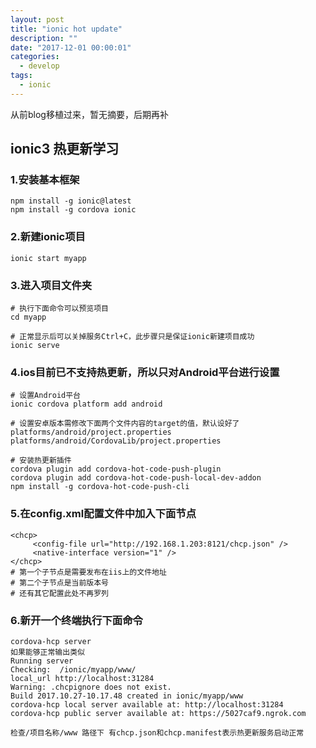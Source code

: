 ```yaml
---
layout: post
title: "ionic hot update"
description: ""
date: "2017-12-01 00:00:01"
categories:
  - develop
tags:
  - ionic
---
```

从前blog移植过来，暂无摘要，后期再补
<!-- more -->  


## ionic3 热更新学习

### 1.安装基本框架

    npm install -g ionic@latest
    npm install -g cordova ionic
    

### 2.新建ionic项目

    ionic start myapp
    
### 3.进入项目文件夹

    # 执行下面命令可以预览项目
    cd myapp
    
    # 正常显示后可以关掉服务Ctrl+C，此步骤只是保证ionic新建项目成功
    ionic serve

### 4.ios目前已不支持热更新，所以只对Android平台进行设置

    # 设置Android平台
    ionic cordova platform add android
    
    # 设置安卓版本需修改下面两个文件内容的target的值，默认设好了
    platforms/android/project.properties 
    platforms/android/CordovaLib/project.properties 
    
    # 安装热更新插件
    cordova plugin add cordova-hot-code-push-plugin
    cordova plugin add cordova-hot-code-push-local-dev-addon
    npm install -g cordova-hot-code-push-cli
    
### 5.在config.xml配置文件中加入下面节点

    <chcp>
         <config-file url="http://192.168.1.203:8121/chcp.json" />
         <native-interface version="1" />
    </chcp>
    # 第一个子节点是需要发布在iis上的文件地址
    # 第二个子节点是当前版本号
    # 还有其它配置此处不再罗列
    
### 6.新开一个终端执行下面命令

    cordova-hcp server
    如果能够正常输出类似
    Running server
    Checking:  /ionic/myapp/www/
    local_url http://localhost:31284
    Warning: .chcpignore does not exist.
    Build 2017.10.27-10.17.48 created in ionic/myapp/www
    cordova-hcp local server available at: http://localhost:31284
    cordova-hcp public server available at: https://5027caf9.ngrok.com
    
    检查/项目名称/www 路径下 有chcp.json和chcp.manifest表示热更新服务启动正常